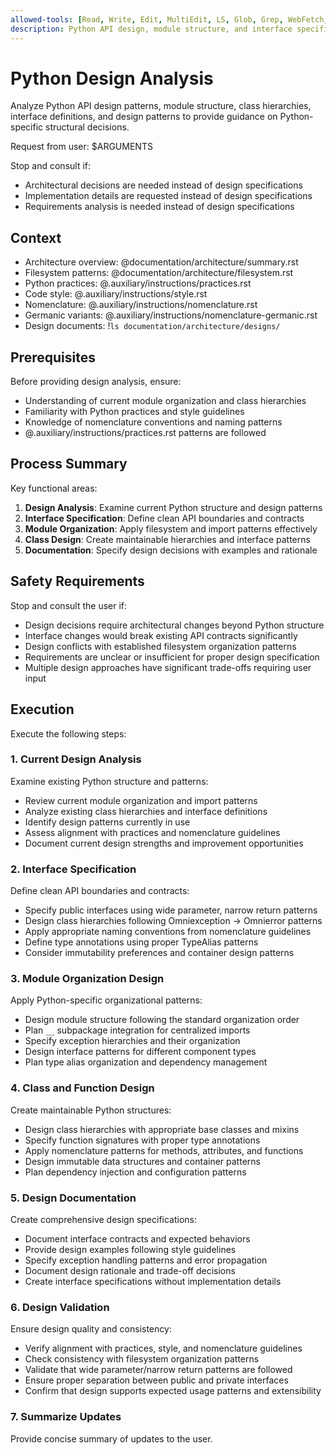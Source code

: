 ```yaml
---
allowed-tools: [Read, Write, Edit, MultiEdit, LS, Glob, Grep, WebFetch, WebSearch, Bash(ls:*), Bash(find:*), Bash(tree:*), mcp__context7__resolve-library-id, mcp__context7__get-library-docs]
description: Python API design, module structure, and interface specifications
---
```


# Python Design Analysis

Analyze Python API design patterns, module structure, class hierarchies, interface definitions, and design patterns to provide guidance on Python-specific structural decisions.

Request from user: $ARGUMENTS

Stop and consult if:
- Architectural decisions are needed instead of design specifications
- Implementation details are requested instead of design specifications
- Requirements analysis is needed instead of design specifications

## Context

- Architecture overview: @documentation/architecture/summary.rst
- Filesystem patterns: @documentation/architecture/filesystem.rst
- Python practices: @.auxiliary/instructions/practices.rst
- Code style: @.auxiliary/instructions/style.rst
- Nomenclature: @.auxiliary/instructions/nomenclature.rst
- Germanic variants: @.auxiliary/instructions/nomenclature-germanic.rst
- Design documents: !`ls documentation/architecture/designs/`

## Prerequisites

Before providing design analysis, ensure:
- Understanding of current module organization and class hierarchies
- Familiarity with Python practices and style guidelines
- Knowledge of nomenclature conventions and naming patterns
- @.auxiliary/instructions/practices.rst patterns are followed

## Process Summary

Key functional areas:
1. **Design Analysis**: Examine current Python structure and design patterns
2. **Interface Specification**: Define clean API boundaries and contracts
3. **Module Organization**: Apply filesystem and import patterns effectively
4. **Class Design**: Create maintainable hierarchies and interface patterns
5. **Documentation**: Specify design decisions with examples and rationale

## Safety Requirements

Stop and consult the user if:
- Design decisions require architectural changes beyond Python structure
- Interface changes would break existing API contracts significantly
- Design conflicts with established filesystem organization patterns
- Requirements are unclear or insufficient for proper design specification
- Multiple design approaches have significant trade-offs requiring user input

## Execution

Execute the following steps:

### 1. Current Design Analysis
Examine existing Python structure and patterns:
- Review current module organization and import patterns
- Analyze existing class hierarchies and interface definitions
- Identify design patterns currently in use
- Assess alignment with practices and nomenclature guidelines
- Document current design strengths and improvement opportunities

### 2. Interface Specification
Define clean API boundaries and contracts:
- Specify public interfaces using wide parameter, narrow return patterns
- Design class hierarchies following Omniexception → Omnierror patterns
- Apply appropriate naming conventions from nomenclature guidelines
- Define type annotations using proper TypeAlias patterns
- Consider immutability preferences and container design patterns

### 3. Module Organization Design
Apply Python-specific organizational patterns:
- Design module structure following the standard organization order
- Plan `__` subpackage integration for centralized imports
- Specify exception hierarchies and their organization
- Design interface patterns for different component types
- Plan type alias organization and dependency management

### 4. Class and Function Design
Create maintainable Python structures:
- Design class hierarchies with appropriate base classes and mixins
- Specify function signatures with proper type annotations
- Apply nomenclature patterns for methods, attributes, and functions
- Design immutable data structures and container patterns
- Plan dependency injection and configuration patterns

### 5. Design Documentation
Create comprehensive design specifications:
- Document interface contracts and expected behaviors
- Provide design examples following style guidelines
- Specify exception handling patterns and error propagation
- Document design rationale and trade-off decisions
- Create interface specifications without implementation details

### 6. Design Validation
Ensure design quality and consistency:
- Verify alignment with practices, style, and nomenclature guidelines
- Check consistency with filesystem organization patterns
- Validate that wide parameter/narrow return patterns are followed
- Ensure proper separation between public and private interfaces
- Confirm that design supports expected usage patterns and extensibility

### 7. Summarize Updates
Provide concise summary of updates to the user.